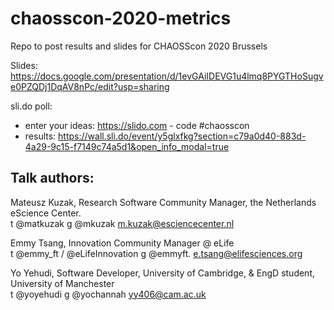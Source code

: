 # chaosscon-2020-metrics
Repo to post results and slides for CHAOSScon 2020 Brussels

Slides: https://docs.google.com/presentation/d/1evGAiIDEVG1u4lmq8PYGTHoSugve0PZQDj1DqAV8nPc/edit?usp=sharing

sli.do poll: 

- enter your ideas: https://slido.com - code #chaosscon
- results: https://wall.sli.do/event/y5glxfkg?section=c79a0d40-883d-4a29-9c15-f7149c74a5d1&open_info_modal=true

## Talk authors:

Mateusz Kuzak, Research Software Community Manager, the Netherlands eScience Center.   
t @matkuzak g @mkuzak m.kuzak@esciencecenter.nl  

Emmy Tsang, Innovation Community Manager @ eLife   
t @emmy_ft / @eLifeInnovation g @emmyft. 
e.tsang@elifesciences.org   

Yo Yehudi, Software Developer, University of Cambridge, & EngD student, University of Manchester   
t @yoyehudi g @yochannah yy406@cam.ac.uk   





